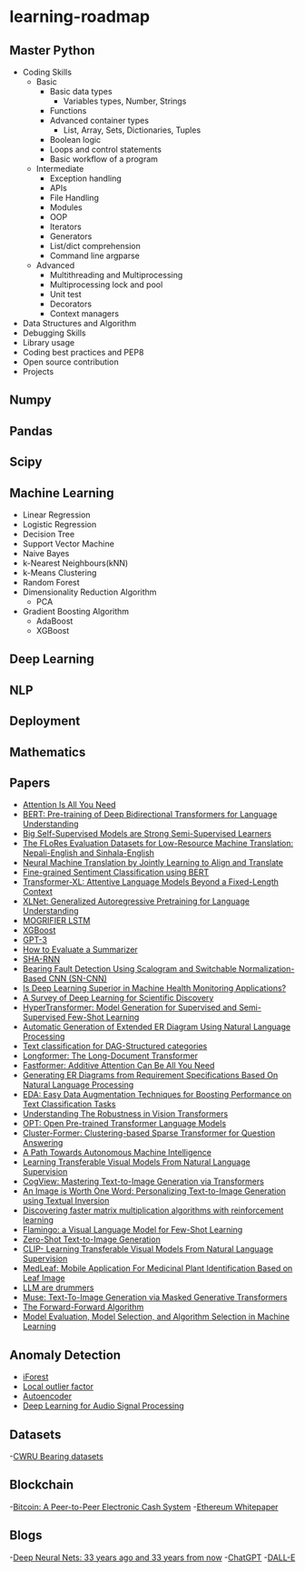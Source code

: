 # learning-roadmap

## Master Python
- Coding Skills
  - Basic
    - Basic data types
      - Variables types, Number, Strings
    - Functions
    - Advanced container types
      - List, Array, Sets, Dictionaries, Tuples
    - Boolean logic
    - Loops and control statements
    - Basic workflow of a program
  - Intermediate
    - Exception handling
    - APIs
    - File Handling
    - Modules 
    - OOP
    - Iterators
    - Generators
    - List/dict comprehension
    - Command line argparse
  - Advanced
    - Multithreading and Multiprocessing
    - Multiprocessing lock and pool
    - Unit test
    - Decorators
    - Context managers
- Data Structures and Algorithm 
- Debugging Skills
- Library usage
- Coding best practices and PEP8
- Open source contribution
- Projects

## Numpy

## Pandas

## Scipy

## Machine Learning
 - Linear Regression 
 - Logistic Regression
 - Decision Tree
 - Support Vector Machine
 - Naive Bayes
 - k-Nearest Neighbours(kNN)
 - k-Means Clustering
 - Random Forest
 - Dimensionality Reduction Algorithm
   - PCA
 - Gradient Boosting Algorithm
   - AdaBoost
   - XGBoost  


## Deep Learning

## NLP

## Deployment

## Mathematics

## Papers

- [Attention Is All You Need](https://arxiv.org/abs/1706.03762)
- [BERT: Pre-training of Deep Bidirectional Transformers for
Language Understanding](https://arxiv.org/abs/1810.04805)
- [Big Self-Supervised Models are
Strong Semi-Supervised Learners](https://arxiv.org/abs/2006.10029)
- [The FLoRes Evaluation Datasets for Low-Resource Machine Translation: Nepali-English and Sinhala-English](https://arxiv.org/abs/1902.01382)
- [Neural Machine Translation by Jointly Learning to Align and Translate](https://arxiv.org/abs/1409.0473)
- [Fine-grained Sentiment Classification using BERT](https://arxiv.org/abs/1910.03474)
- [Transformer-XL: Attentive Language Models Beyond a Fixed-Length Context](https://arxiv.org/abs/1901.02860)
- [XLNet: Generalized Autoregressive Pretraining for Language Understanding](https://arxiv.org/abs/1906.08237)
- [MOGRIFIER LSTM](https://openreview.net/pdf?id=SJe5P6EYvS)
- [XGBoost](https://arxiv.org/abs/1603.02754#)
- [GPT-3](https://arxiv.org/pdf/2005.14165v4.pdf)
- [How to Evaluate a Summarizer](https://arxiv.org/pdf/2101.11298.pdf)
- [SHA-RNN](https://arxiv.org/pdf/1911.11423.pdf)
- [Bearing Fault Detection Using Scalogram and Switchable Normalization-Based CNN (SN-CNN)](https://ieeexplore.ieee.org/stamp/stamp.jsp?arnumber=9456898)
- [Is Deep Learning Superior in Machine Health Monitoring Applications?](https://humsconference.com.au/Papers2021/1_Diagnostics_and_Prognostics_1_3_Wang.pdf)
- [A Survey of Deep Learning for Scientific Discovery](https://arxiv.org/pdf/2003.11755.pdf)
- [HyperTransformer: Model Generation for Supervised and Semi-Supervised Few-Shot Learning](https://arxiv.org/pdf/2201.04182.pdf)
- [Automatic Generation of Extended ER Diagram Using Natural Language Processing](https://www.researchgate.net/publication/267636153_Automatic_Generation_of_Extended_ER_Diagram_Using_Natural_Language_Processing)
- [Text classification for DAG-Structured categories](https://dl.acm.org/doi/10.1007/11430919_36)
- [Longformer: The Long-Document Transformer](https://arxiv.org/abs/2004.05150)
- [Fastformer: Additive Attention Can Be All You Need](https://arxiv.org/abs/2108.09084)
- [Generating ER Diagrams from Requirement Specifications Based On Natural Language Processing](http://article.nadiapub.com/IJDTA/vol8_no2/7.pdf)
- [EDA: Easy Data Augmentation Techniques for Boosting Performance on Text Classification Tasks](https://arxiv.org/pdf/1901.11196v2.pdf)
- [Understanding The Robustness in Vision Transformers](https://arxiv.org/pdf/2204.12451v2.pdf)
- [OPT: Open Pre-trained Transformer Language Models](https://arxiv.org/pdf/2205.01068.pdf)
- [Cluster-Former: Clustering-based Sparse Transformer for Question Answering](https://arxiv.org/pdf/2009.06097v2.pdf)
- [A Path Towards Autonomous Machine Intelligence](https://openreview.net/pdf?id=BZ5a1r-kVsf)
- [Learning Transferable Visual Models From Natural Language Supervision](https://arxiv.org/abs/2103.00020)
- [CogView: Mastering Text-to-Image Generation via Transformers](https://arxiv.org/abs/2105.13290)
- [An Image is Worth One Word: Personalizing Text-to-Image Generation using Textual Inversion](https://arxiv.org/pdf/2208.01618v1.pdf)
- [Discovering faster matrix multiplication algorithms with reinforcement learning](https://www.nature.com/articles/s41586-022-05172-4)
- [Flamingo: a Visual Language Model for Few-Shot Learning](https://arxiv.org/pdf/2204.14198.pdf)
- [Zero-Shot Text-to-Image Generation](https://arxiv.org/pdf/2102.12092.pdf)
- [CLIP- Learning Transferable Visual Models From Natural Language Supervision](https://arxiv.org/pdf/2103.00020.pdf)
- [MedLeaf: Mobile Application For Medicinal Plant Identification Based on Leaf Image](https://www.researchgate.net/publication/237441676_MedLeaf_Mobile_Application_For_Medicinal_Plant_Identification_Based_on_Leaf_Image)
- [LLM are drummers](https://arxiv.org/pdf/2301.01162v1.pdf)
- [Muse: Text-To-Image Generation via Masked Generative Transformers](https://arxiv.org/pdf/2301.00704.pdf)
- [The Forward-Forward Algorithm](https://www.cs.toronto.edu/~hinton/FFA13.pdf)
- [Model Evaluation, Model Selection, and Algorithm Selection in Machine Learning](https://arxiv.org/pdf/1811.12808.pdf)

## Anomaly Detection

- [iForest](https://cs.nju.edu.cn/zhouzh/zhouzh.files/publication/icdm08b.pdf)
- [Local outlier factor](https://www.researchgate.net/publication/221214719_LOF_Identifying_Density-Based_Local_Outliers)
- [Autoencoder](http://dm.snu.ac.kr/static/docs/TR/SNUDM-TR-2015-03.pdf)
- [Deep Learning for Audio Signal Processing](https://arxiv.org/pdf/1905.00078.pdf)

## Datasets

-[CWRU Bearing datasets](https://engineering.case.edu/bearingdatacenter/download-data-file)

## Blockchain 

-[Bitcoin: A Peer-to-Peer Electronic Cash System](https://bitcoin.org/bitcoin.pdf)
-[Ethereum Whitepaper](https://ethereum.org/en/whitepaper/)

## Blogs

-[Deep Neural Nets: 33 years ago and 33 years from now](https://karpathy.github.io/2022/03/14/lecun1989/)
-[ChatGPT](https://openai.com/blog/chatgpt/)
-[DALL-E](https://openai.com/blog/dall-e/)